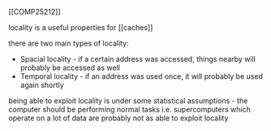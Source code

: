 [[COMP25212]]

locality is a useful properties for [[caches]]

there are two main types of locality:
- Spacial locality - if a certain address was accessed, things nearby will probably be accessed as well
- Temporal locality - if an address was used once, it will probably be used again shortly

being able to exploit locality is under some statistical assumptions - the computer should be performing normal tasks i.e. supercomputers which operate on a lot of data are probably not as able to exploit locality